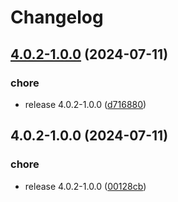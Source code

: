 # Changelog

## [4.0.2-1.0.0](https://github.com/idirze/superset/compare/v4.0.2-1.0.0...v4.0.2-1.0.0) (2024-07-11)


### chore

* release 4.0.2-1.0.0 ([d716880](https://github.com/idirze/superset/commit/d7168803ce8993cf8a3594347747d135c7a6d5f7))

## 4.0.2-1.0.0 (2024-07-11)


### chore

* release 4.0.2-1.0.0 ([00128cb](https://github.com/idirze/superset/commit/00128cb725f00fc9fe0a55a871b4a0d7dabafb1a))
